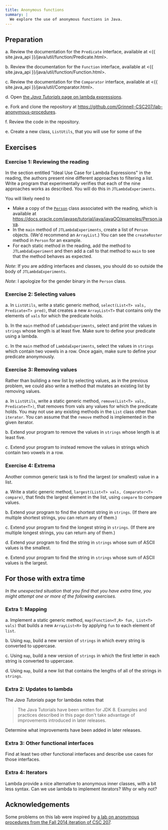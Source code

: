 ```yaml
---
title: Anonymous functions
summary: |
  We explore the use of anonymous functions in Java.
---
```

## Preparation

a. Review the documentation for the `Predicate` interface, available
at <{{ site.java_api }}/java/util/function/Predicate.html>.

b. Review the documentation for the `Function` interface, available
at <{{ site.java_api }}/java/util/function/Function.html>.

c. Review the documentation for the `Comparator` interface, available
at <{{ site.java_api }}/java/util/Comparator.html>.

d. Open [the _Java Tutorials_ page on lambda expressions](https://docs.oracle.com/javase/tutorial/java/javaOO/lambdaexpressions.html).

e. Fork and clone the repository at <https://github.com/Grinnell-CSC207/lab-anonymous-procedures>.

f. Review the code in the repository.

e. Create a new class, `ListUtils`, that you will use for some of the

## Exercises

### Exercise 1: Reviewing the reading

In the section entitled "Ideal Use Case for Lambda Expressions" in
the reading, the authors present nine different approaches to
filtering a list.  Write a program that experimentally verifies
that each of the nine approaches works as described.  You will do
this in `JTLambdaExperiments`.

You will likely need to 

* Make a copy of the [`Person`](https://docs.oracle.com/javase/tutorial/java/javaOO/examples/Person.java) class associated with the reading, which is available at <https://docs.oracle.com/javase/tutorial/java/javaOO/examples/Person.java>.
* In the `main` method of `JTLambdaExperiments`, create a list of `Person` objects.  (We'd recommend an `ArrayList`.)
  You can see the `createRoster` method in `Person` for an example.
* For each static method in the reading, add the method to
  `JTLambdaExperiment` and then add a call to that method to `main` to see 
  that the method behaves as expected.

*Note*: If you are adding interfaces and classes, you should do so outside
the body of `JTLambdaExperiments`.

*Note*: I apologize for the gender binary in the `Person` class.

### Exercise 2: Selecting values

a. In `ListUtils`, write a static generic method, `select(List<T>
vals, Predicate<T> pred)`, that creates a new `ArrayList<T>` that contains
only the elements of `vals` for which the predicate holds.

b. In the `main` method of `LambdaExperiments`, select and print
the values in `strings` whose length is at least five.  Make sure
to define your predicate using a lambda.

c. In the `main` method of `LambdaExperiments`, select the values
in `strings` which contain two vowels in a row.  Once again, make
sure to define your predicate anonymously.

### Exercise 3: Removing values

Rather than building a new list by selecting values, as in the
previous problem, we could also write a method that mutates an
existing list by removing values.

a. In `ListUtils`, write a static generic method, `remove(List<T>
vals, Predicate<T>)`, that removes from vals any values for which
the predicate holds.  You may not use any existing methods in the
`List` class other than `iterator`.  You can assume that the `remove`
method is implemented in the given iterator.

b. Extend your program to remove the values in `strings` whose length is 
at least five.

c. Extend your program to instead remove the values in strings which 
contain two vowels in a row.

### Exercise 4: Extrema

Another common generic task is to find the largest (or smallest)
value in a list.

a. Write a static generic method, `largest(List<T> vals, Comparator<T>
compare)`, that finds the largest element in the list, using `compare`
to compare values.

b. Extend your program to find the shortest string in `strings`.  (If
there are multiple shortest strings, you can return any of them.)

c. Extend your program to find the longest string in `strings`.  (If
there are multiple longest strings, you can return any of them.)

d. Extend your program to find the string in `strings` whose sum of
ASCII values is the smallest.

e. Extend your program to find the string in `strings` whose sum of
ASCII values is the largest.

## For those with extra time

_In the unexpected situation that you find that you have extra time, you
might attempt one or more of the following exercises._

### Extra 1: Mapping

a. Implement a static generic method, `map(Function<T,R> fun, List<T>
vals)` that builds a new `ArrayList<R>` by applying `fun` to each element
of `list`.

b. Using `map`, build a new version of `strings` in which every string is converted to uppercase.

c. Using `map`, build a new version of `strings` in which the first letter in each string is converted to uppercase. 

d. Using `map`, build a new list that contains the lengths of all of the
strings in `strings`.

### Extra 2: Updates to lambda

The _Java Tutorials_ page for lambdas notes that 

> The Java Tutorials have been written for JDK 8. Examples and practices described in this page don't take advantage of improvements introduced in later releases.

Determine what improvements have been added in later releases.

### Extra 3: Other functional interfaces

Find at least two other functional interfaces and describe use cases
for those interfaces.

### Extra 4: Iterators

Lambda provide a nice alternative to anonymous inner classes, with
a bit less syntax.  Can we use lambda to implement iterators?  Why
or why not?

## Acknowledgements

Some problems on this lab were inspired by [a lab on anonymous procedures
from the Fall 2014 iteration of CSC 207](https://www.cs.grinnell.edu/~rebelsky/Courses/CSC207/2014F/labs/anonymous-functions.html).
